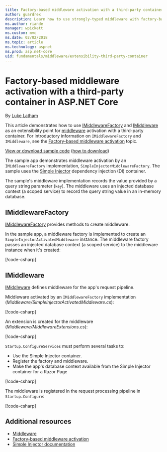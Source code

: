 ```yaml
---
title: Factory-based middleware activation with a third-party container in ASP.NET Core
author: guardrex
description: Learn how to use strongly-typed middleware with factory-based activation and a third-party container in ASP.NET Core.
ms.author: riande
manager: wpickett
ms.custom: mvc
ms.date: 02/02/2018
ms.topic: article
ms.technology: aspnet
ms.prod: asp.net-core
uid: fundamentals/middleware/extensibility-third-party-container
---
```

# Factory-based middleware activation with a third-party container in ASP.NET Core

By [Luke Latham](https://github.com/guardrex)

This article demonstrates how to use [IMiddlewareFactory](/dotnet/api/microsoft.aspnetcore.http.imiddlewarefactory) and [IMiddleware](/dotnet/api/microsoft.aspnetcore.http.imiddleware) as an extensibility point for [middleware](xref:fundamentals/middleware/index) activation with a third-party container. For introductory information on `IMiddlewareFactory` and `IMiddleware`, see the [Factory-based middleware activation](xref:fundamentals/middleware/extensibility) topic.

[View or download sample code](https://github.com/aspnet/Docs/tree/master/aspnetcore/fundamentals/middleware/extensibility-third-party-container/sample) ([how to download](xref:tutorials/index#how-to-download-a-sample))

The sample app demonstrates middleware activation by an `IMiddlewareFactory` implementation, `SimpleInjectorMiddlewareFactory`. The sample uses the [Simple Injector](https://github.com/simpleinjector/SimpleInjector) dependency injection (DI) container.

The sample's middleware implementation records the value provided by a query string parameter (`key`). The middleware uses an injected database context (a scoped service) to record the query string value in an in-memory database.

## IMiddlewareFactory

[IMiddlewareFactory](/dotnet/api/microsoft.aspnetcore.http.imiddlewarefactory) provides methods to create middleware.

In the sample app, a middleware factory is implemented to create an `SimpleInjectorActivatedMiddleware` instance. The middleware factory passes an injected database context (a scoped service) to the middleware instance when it's created:

[!code-csharp[](extensibility-third-party-container/sample/Middleware/SimpleInjectorMiddlewareFactory.cs?name=snippet1&highlight=5-8,15)]

## IMiddleware

[IMiddleware](/dotnet/api/microsoft.aspnetcore.http.imiddleware) defines middleware for the app's request pipeline.

Middleware activated by an `IMiddlewareFactory` implementation (*Middleware/SimpleInjectorActivatedMiddleware.cs*):

[!code-csharp[](extensibility-third-party-container/sample/Middleware/SimpleInjectorActivatedMiddleware.cs?name=snippet1)]

An extension is created for the middleware (*Middleware/MiddlewareExtensions.cs*):

[!code-csharp[](extensibility-third-party-container/sample/Middleware/MiddlewareExtensions.cs?name=snippet1)]

`Startup.ConfigureServices` must perform several tasks to:

* Use the Simple Injector container.
* Register the factory and middleware.
* Make the app's database context available from the Simple Injector container for a Razor Page

[!code-csharp[](extensibility-third-party-container/sample/Startup.cs?name=snippet1)]

The middleware is registered in the request processing pipeline in `Startup.Configure`:

[!code-csharp[](extensibility-third-party-container/sample/Startup.cs?name=snippet2&highlight=12)]

## Additional resources

* [Middleware](xref:fundamentals/middleware/index)
* [Factory-based middleware activation](xref:fundamentals/middleware/extensibility)
* [Simple Injector documentation](https://simpleinjector.readthedocs.io/en/latest/index.html)
